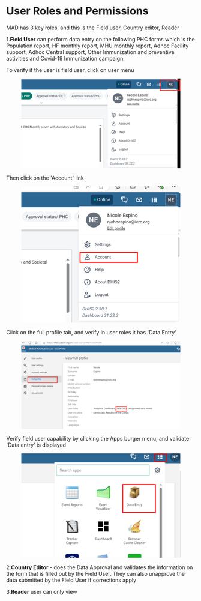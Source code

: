 # User Roles and Permissions

MAD has 3 key roles, and this is the Field user, Country editor, Reader

1.**Field User** can perform data entry on the following PHC forms which is the Population report, HF monthly report, MHU monthly report, Adhoc Facility support, Adhoc Central support, Other Immunization and preventive activities and Covid-19 Immunization campaign.

To verify if the user is field user, click on user menu&#x20;

<figure><img src="../.gitbook/assets/image (79).png" alt=""><figcaption></figcaption></figure>

Then click on the 'Account' link

<figure><img src="../.gitbook/assets/image (80).png" alt=""><figcaption></figcaption></figure>

Click on the full profile tab, and verify in user roles it has 'Data Entry'

<figure><img src="../.gitbook/assets/image (81).png" alt=""><figcaption></figcaption></figure>

Verify field user capability by clicking the Apps burger menu, and validate 'Data entry' is displayed

<figure><img src="../.gitbook/assets/image (82).png" alt=""><figcaption></figcaption></figure>



2.**Country Editor** - does the Data Approval and validates the information on the form that is filled out by the Field User. They can also unapprove the data submitted by the Field User if corrections apply

3.**Reader** user can only view
